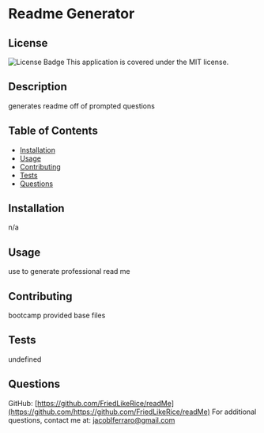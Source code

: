 
# Readme Generator

## License
![License Badge](https://img.shields.io/badge/License-MIT-brightgreen)
This application is covered under the MIT license.

## Description
generates readme off of prompted questions

## Table of Contents
- [Installation](#installation)
- [Usage](#usage)
- [Contributing](#contributing)
- [Tests](#tests)
- [Questions](#questions)

## Installation
n/a

## Usage
use to generate professional read me

## Contributing
bootcamp provided base files

## Tests
undefined

## Questions
GitHub: [https://github.com/FriedLikeRice/readMe](https://github.com/https://github.com/FriedLikeRice/readMe)
For additional questions, contact me at: jacoblferraro@gmail.com
